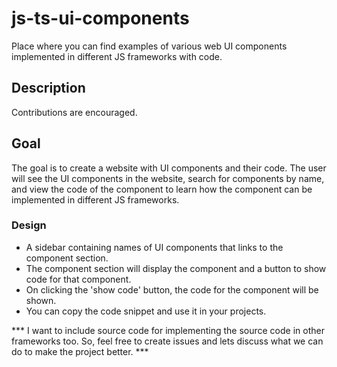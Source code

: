 # js-ts-ui-components
Place where you can find examples of various web UI components implemented in different JS frameworks with code.

## Description
Contributions are encouraged.

## Goal
The goal is to create a website with UI components and their code. The user will see the UI components in the website, search for components by name, and view the code of the component to learn how the component can be implemented in different JS frameworks. 

### Design
- A sidebar containing names of UI components that links to the component section.
- The component section will display the component and a button to show code for that component.
- On clicking the 'show code' button, the code for the component will be shown.
- You can copy the code snippet and use it in your projects.

*** I want to include source code for implementing the source code in other frameworks too. So, feel free to create issues and lets discuss what we can do to make the project better. ***
